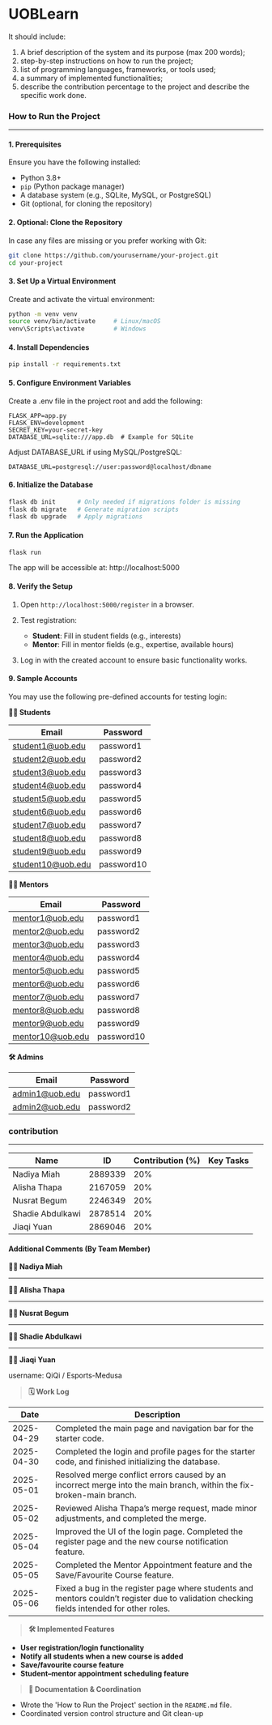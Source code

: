 # UOBLearn
  It should include: 
1) A brief description of the system and its purpose (max 200 words);
2) step-by-step instructions on how to run the project;
3) list of programming languages, frameworks, or tools used;
4) a summary of implemented functionalities; 
5) describe the contribution percentage to the project and describe the specific work done.


### How to Run the Project

---

#### 1. **Prerequisites**

Ensure you have the following installed:

- Python 3.8+
- `pip` (Python package manager)
- A database system (e.g., SQLite, MySQL, or PostgreSQL)
- Git (optional, for cloning the repository)



#### 2. **Optional: Clone the Repository**

In case any files are missing or you prefer working with Git:

```bash
git clone https://github.com/yourusername/your-project.git
cd your-project
```

#### 3. **Set Up a Virtual Environment**

Create and activate the virtual environment:

```bash
python -m venv venv
source venv/bin/activate     # Linux/macOS
venv\Scripts\activate        # Windows
```

#### 4. **Install Dependencies**

```bash
pip install -r requirements.txt
```

#### 5. **Configure Environment Variables**

Create a .env file in the project root and add the following:
```env
FLASK_APP=app.py
FLASK_ENV=development
SECRET_KEY=your-secret-key
DATABASE_URL=sqlite:///app.db  # Example for SQLite
```

Adjust DATABASE_URL if using MySQL/PostgreSQL:
```env
DATABASE_URL=postgresql://user:password@localhost/dbname
```

#### 6. **Initialize the Database**

```bash
flask db init      # Only needed if migrations folder is missing
flask db migrate   # Generate migration scripts
flask db upgrade   # Apply migrations
```

#### 7. **Run the Application**

```bash
flask run
```
The app will be accessible at: http://localhost:5000

#### 8. **Verify the Setup**

1. Open `http://localhost:5000/register` in a browser.

2. Test registration:
   - **Student**: Fill in student fields (e.g., interests)
   - **Mentor**: Fill in mentor fields (e.g., expertise, available hours)

3. Log in with the created account to ensure basic functionality works.

#### 9. Sample Accounts

You may use the following pre-defined accounts for testing login:

**🧑‍🎓 Students**

| Email               | Password   |
|---------------------|------------|
| student1@uob.edu    | password1  |
| student2@uob.edu    | password2  |
| student3@uob.edu    | password3  |
| student4@uob.edu    | password4  |
| student5@uob.edu    | password5  |
| student6@uob.edu    | password6  |
| student7@uob.edu    | password7  |
| student8@uob.edu    | password8  |
| student9@uob.edu    | password9  |
| student10@uob.edu   | password10 |

**👨‍🏫 Mentors**

| Email               | Password   |
|---------------------|------------|
| mentor1@uob.edu     | password1  |
| mentor2@uob.edu     | password2  |
| mentor3@uob.edu     | password3  |
| mentor4@uob.edu     | password4  |
| mentor5@uob.edu     | password5  |
| mentor6@uob.edu     | password6  |
| mentor7@uob.edu     | password7  |
| mentor8@uob.edu     | password8  |
| mentor9@uob.edu     | password9  |
| mentor10@uob.edu    | password10 |

**🛠 Admins**

| Email               | Password   |
|---------------------|------------|
| admin1@uob.edu      | password1  |
| admin2@uob.edu      | password2  |




### contribution

---

| Name             | ID      | Contribution (%) | Key Tasks |
| ---------------- | ------- | ---------------- |-----------|
| Nadiya Miah      | 2889339 | 20%              |           |
| Alisha Thapa     | 2167059 | 20%              |           |
| Nusrat Begum     | 2246349 | 20%              |           |
| Shadie Abdulkawi | 2878514 | 20%              |           |
| Jiaqi Yuan       | 2869046 | 20%              |           |

#### Additional Comments (By Team Member)

**👩‍💻 Nadiya Miah**


---

**👩‍💻 Alisha Thapa**


---

**👩‍💻 Nusrat Begum**



---

**👩‍💻 Shadie Abdulkawi**



---

**👩‍💻 Jiaqi Yuan**

username: QiQi / Esports-Medusa

> **🗓 Work Log**

| Date       | Description                                                                                                                               |
|------------|-------------------------------------------------------------------------------------------------------------------------------------------|
| 2025-04-29 | Completed the main page and navigation bar for the starter code.                                                                          |
| 2025-04-30 | Completed the login and profile pages for the starter code, and finished initializing the database.                                       |
| 2025-05-01 | Resolved merge conflict errors caused by an incorrect merge into the main branch, within the fix-broken-main branch.                      |
| 2025-05-02 | Reviewed Alisha Thapa’s merge request, made minor adjustments, and completed the merge.                                                   |
| 2025-05-04 | Improved the UI of the login page. Completed the register page and the new course notification feature.                                   |
| 2025-05-05 | Completed the Mentor Appointment feature and the Save/Favourite Course feature.                                                           |
| 2025-05-06 | Fixed a bug in the register page where students and mentors couldn’t register due to validation checking fields intended for other roles. |

> **🛠️ Implemented Features**
- **User registration/login functionality**  
- **Notify all students when a new course is added**  
- **Save/favourite course feature**  
- **Student–mentor appointment scheduling feature**

> **📄 Documentation & Coordination**
- Wrote the 'How to Run the Project' section in the `README.md` file.
- Coordinated version control structure and Git clean-up
